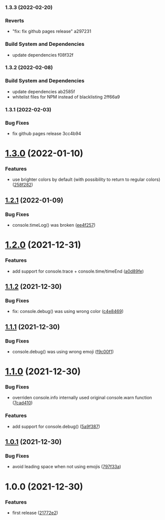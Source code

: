 ### 1.3.3 (2022-02-20)


### Reverts

* "fix: fix github pages release" a297231


### Build System and Dependencies

* update dependencies f08f32f

### 1.3.2 (2022-02-08)


### Build System and Dependencies

* update dependencies ab2585f
* whitelist files for NPM instead of blacklisting 2ff66a9

### 1.3.1 (2022-02-03)


### Bug Fixes

* fix github pages release 3cc4b94

# [1.3.0](https://github.com/chrisEff/colour-console/compare/v1.2.1...v1.3.0) (2022-01-10)


### Features

* use brighter colors by default (with possibility to return to regular colors) ([258f282](https://github.com/chrisEff/colour-console/commit/258f282881f99ebbc63901685dbacc57795b7c2c))

## [1.2.1](https://github.com/chrisEff/colour-console/compare/v1.2.0...v1.2.1) (2022-01-09)


### Bug Fixes

* console.timeLog() was broken ([ee4f257](https://github.com/chrisEff/colour-console/commit/ee4f25740ac913846e7aeb94cfaaab5c82ed0059))

# [1.2.0](https://github.com/chrisEff/colour-console/compare/v1.1.2...v1.2.0) (2021-12-31)


### Features

* add support for console.trace + console.time/timeEnd ([a0d89fe](https://github.com/chrisEff/colour-console/commit/a0d89fecce0c8c7372fb6221f84df374e630d707))

## [1.1.2](https://github.com/chrisEff/colour-console/compare/v1.1.1...v1.1.2) (2021-12-30)


### Bug Fixes

* fix: console.debug() was using wrong color ([c4e8469](https://github.com/chrisEff/colour-console/commit/c4e8469ff025339bc7b2c2c19aa724c1253f9c4e))

## [1.1.1](https://github.com/chrisEff/colour-console/compare/v1.1.0...v1.1.1) (2021-12-30)


### Bug Fixes

* console.debug() was using wrong emoji ([f9c00f1](https://github.com/chrisEff/colour-console/commit/f9c00f18a34a73f5739f169577d979d74a8fb9f7))

# [1.1.0](https://github.com/chrisEff/colour-console/compare/v1.0.1...v1.1.0) (2021-12-30)


### Bug Fixes

* overriden console.info internally used original console.warn function ([7cad410](https://github.com/chrisEff/colour-console/commit/7cad4106c3c0f5399196d6fa39376153f4c2fb52))


### Features

* add support for console.debug() ([5a9f387](https://github.com/chrisEff/colour-console/commit/5a9f387866ced7729237c0c6bb871169222f34b5))

## [1.0.1](https://github.com/chrisEff/colour-console/compare/v1.0.0...v1.0.1) (2021-12-30)


### Bug Fixes

* avoid leading space when not using emojis ([797f33a](https://github.com/chrisEff/colour-console/commit/797f33a41f03f76cb3a2a26e0a2b24e7e2f28730))

# 1.0.0 (2021-12-30)


### Features

* first release ([21772e2](https://github.com/chrisEff/colour-console/commit/21772e22a441d5770b26c393fd36f064a956f541))

